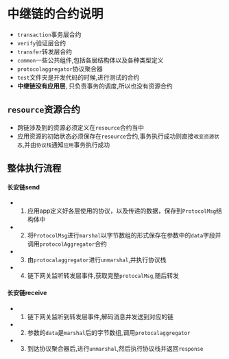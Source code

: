 # 中继链的合约说明
* `transaction`事务层合约
* `verify`验证层合约
* `transfer`转发层合约
* `common`一些公共组件,包括各层结构体以及各种类型定义
* `protocolaggregator`协议聚合器
* `test`文件夹是开发代码的时候,进行测试的合约
* **中继链没有应用层**, 只负责事务的调度,所以也没有资源合约

## `resource`资源合约
* 跨链涉及到的资源必须定义在`resource`合约当中
* 应用资源的初始状态必须保存在`resource`合约,事务执行成功则直接`改变资源状态`,并由`协议栈`通知`应用`事务执行成功

## 整体执行流程
#### 长安链send
* 1. 应用app定义好各层使用的协议，以及传递的数据，保存到`ProtocolMsg`结构体中
* 2. 将`ProtocolMsg`进行`marshal`以字节数组的形式保存在参数中的`data`字段并调用`protocolAggregator`合约
* 3. 由`protocalaggregator`进行`unmarshal`,并执行协议栈
* 4. 链下网关监听转发层事件,获取完整`protocalMsg`,随后转发

#### 长安链receive
* 1. 链下网关监听到转发层事件,解码消息并发送到对应的链
* 2. 参数的`data`是`marshal`后的字节数组,调用`protocalaggregator`
* 3. 到达协议聚合器后,进行`unmarshal`,然后执行协议栈并返回`response`